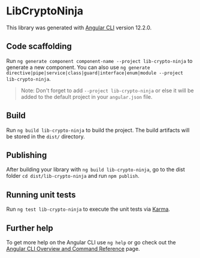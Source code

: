 # LibCryptoNinja

This library was generated with [Angular CLI](https://github.com/angular/angular-cli) version 12.2.0.

## Code scaffolding

Run `ng generate component component-name --project lib-crypto-ninja` to generate a new component. You can also use `ng generate directive|pipe|service|class|guard|interface|enum|module --project lib-crypto-ninja`.
> Note: Don't forget to add `--project lib-crypto-ninja` or else it will be added to the default project in your `angular.json` file. 

## Build

Run `ng build lib-crypto-ninja` to build the project. The build artifacts will be stored in the `dist/` directory.

## Publishing

After building your library with `ng build lib-crypto-ninja`, go to the dist folder `cd dist/lib-crypto-ninja` and run `npm publish`.

## Running unit tests

Run `ng test lib-crypto-ninja` to execute the unit tests via [Karma](https://karma-runner.github.io).

## Further help

To get more help on the Angular CLI use `ng help` or go check out the [Angular CLI Overview and Command Reference](https://angular.io/cli) page.
